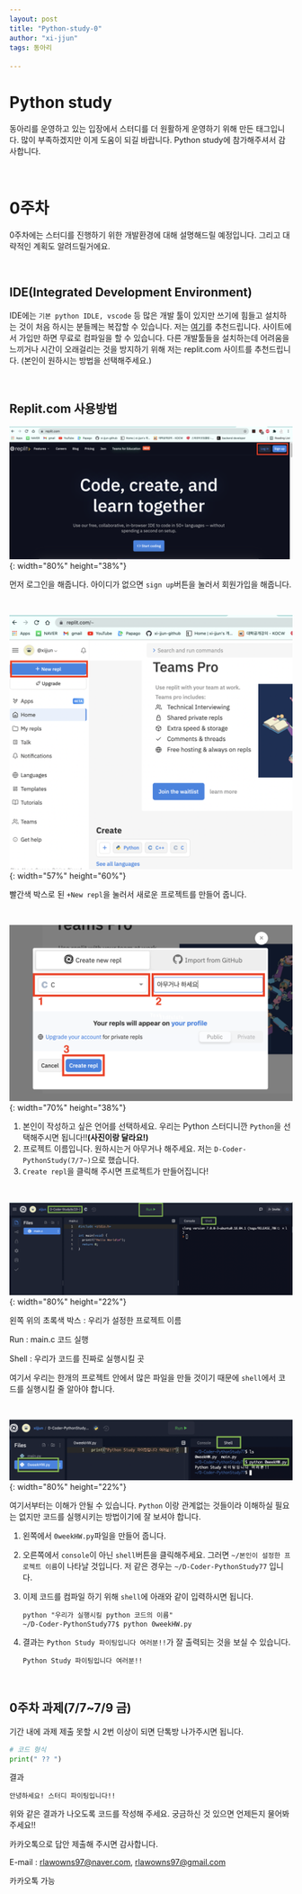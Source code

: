 ```yaml
---
layout: post
title: "Python-study-0"
author: "xi-jjun"
tags: 동아리

---
```


# Python study

동아리를 운영하고 있는 입장에서 스터디를 더 원활하게 운영하기 위해 만든 태그입니다. 많이 부족하겠지만 이게 도움이 되길 바랍니다. Python study에 참가해주셔서 감사합니다. 

<br>

# 0주차

0주차에는 스터디를 진행하기 위한 개발환경에 대해 설명해드릴 예정입니다. 그리고 대략적인 계획도 알려드릴거에요.

<br>

## IDE(Integrated Development Environment)

IDE에는 `기본 python IDLE, vscode` 등 많은 개발 툴이 있지만 쓰기에 힘들고 설치하는 것이 처음 하시는 분들께는 복잡할 수 있습니다. 저는 [여기](https://replit.com/)를 추천드립니다. 사이트에서 가입만 하면 무료로 컴파일을 할 수 있습니다. 다른 개발툴들을 설치하는데 어려움을 느끼거나 시간이 오래걸리는 것을 방지하기 위해 저는 replit.com 사이트를 추천드립니다. (본인이 원하시는 방법을 선택해주세요.)

<br>

## Replit.com 사용방법

![club0_1](https://github.com/xi-jjun/xi-jjun.github.io/blob/master/_posts/club/img/club0_1.png?raw=True){: width="80%" height="38%"}

먼저 로그인을 해줍니다. 아이디가 없으면 `sign up`버튼을 눌러서 회원가입을 해줍니다.

<br>

![club0_2](https://github.com/xi-jjun/xi-jjun.github.io/blob/master/_posts/club/img/club0_2.png?raw=True){: width="57%" height="60%"}

빨간색 박스로 된 `+New repl`을 눌러서 새로운 프로젝트를 만들어 줍니다.

<br>

![club0_3](https://github.com/xi-jjun/xi-jjun.github.io/blob/master/_posts/club/img/club0_3.png?raw=True){: width="70%" height="38%"}

1. 본인이 작성하고 싶은 언어를 선택하세요. 우리는 Python 스터디니깐 `Python`을 선택해주시면 됩니다!!**(사진이랑 달라요!)**
2. 프로젝트 이름입니다. 원하시는거 아무거나 해주세요. 저는 `D-Coder-PythonStudy(7/7~)`으로 했습니다.
3. `Create repl`을 클릭해 주시면 프로젝트가 만들어집니다!

<br>

![club0_4](https://github.com/xi-jjun/xi-jjun.github.io/blob/master/_posts/club/img/club0_4.png?raw=True){: width="80%" height="22%"}

왼쪽 위의 초록색 박스 : 우리가 설정한 프로젝트 이름

Run : main.c 코드 실행

Shell : 우리가 코드를 진짜로 실행시킬 곳

여기서 우리는 한개의 프로젝트 안에서 많은 파일을 만들 것이기 때문에 `shell`에서 코드를 실행시킬 줄 알아야 합니다.

<br>

![Pstudy0_1](https://github.com/xi-jjun/xi-jjun.github.io/blob/master/_posts/club/img/Pstudy0_1.png?raw=True){: width="80%" height="22%"}

여기서부터는 이해가 안될 수 있습니다. `Python` 이랑 관계없는 것들이라 이해하실 필요는 없지만 코드를 실행시키는 방법이기에 잘 보셔야 합니다.

1. 왼쪽에서 `0weekHW.py`파일을 만들어 줍니다.

2. 오른쪽에서 `console`이 아닌 `shell`버튼을 클릭해주세요. 그러면 `~/본인이 설정한 프로젝트 이름`이 나타날 것입니다. 저 같은 경우는 `~/D-Coder-PythonStudy77` 입니다. 

3. 이제 코드를 컴파일 하기 위해 `shell`에 아래와 같이 입력하시면 됩니다.

   ```shell
   python "우리가 실행시킬 python 코드의 이름"
   ~/D-Coder-PythonStudy77$ python 0weekHW.py
   ```

5. 결과는 `Python Study 파이팅입니다 여러분!!`가 잘 출력되는 것을 보실 수 있습니다.

   ```console
   Python Study 파이팅입니다 여러분!!
   ```

<br>

## 0주차 과제(7/7~7/9 금)

기간 내에 과제 제출 못할 시 2번 이상이 되면 단톡방 나가주시면 됩니다.

```python
# 코드 형식
print(" ?? ")
```

결과

```console
안녕하세요! 스터디 파이팅입니다!!
```

위와 같은 결과가 나오도록 코드를 작성해 주세요. 궁금하신 것 있으면 언제든지 물어봐주세요!!

카카오톡으로 답안 제출해 주시면 감사합니다.

E-mail : rlawowns97@naver.com, rlawowns97@gmail.com

카카오톡 가능


